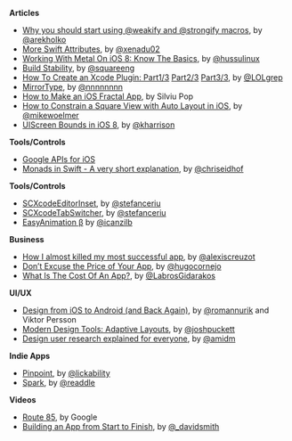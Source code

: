 **Articles**

* [Why you should start using @weakify and @strongify macros](http://holko.pl/2015/05/31/weakify-strongify/), by [@arekholko](https://twitter.com/arekholko)
* [More Swift Attributes](http://www.russbishop.net/more-swift-attributes), by [@xenadu02](https://twitter.com/xenadu02)
* [Working With Metal On iOS 8: Know The Basics](http://teks.co.in/site/blog/working-with-metal-on-ios-8-know-the-basics/), by [@hussulinux](https://twitter.com/hussulinux)
* [Build Stability](https://corner.squareup.com/2015/06/build-stability.html), by [@squareeng](https://twitter.com/squareeng)
* [How To Create an Xcode Plugin: Part1/3](http://www.raywenderlich.com/94020/creating-an-xcode-plugin-part-1) [Part2/3](http://www.raywenderlich.com/97756/creating-an-xcode-plugin-part-2) [Part3/3](http://www.raywenderlich.com/104479/creating-an-xcode-plugin-part-3), by [@LOLgrep](https://twitter.com/lolgrep)
* [Mirror​Type](http://nshipster.com/mirrortype/), by [@nnnnnnnn](https://twitter.com/nnnnnnnn)
* [How to Make an iOS Fractal App](https://www.weheartswift.com/make-ios-fractal-app/), by Silviu Pop
* [How to Constrain a Square View with Auto Layout in iOS](http://spin.atomicobject.com/2015/06/03/ios-square-view-auto-layout/), by [@mikewoelmer](https://twitter.com/mikewoelmer)
* [UIScreen Bounds in iOS 8](http://useyourloaf.com/blog/2015/06/01/uiscreen-bounds-in-ios-8.html), by [@kharrison](https://twitter.com/kharrison)

**Tools/Controls**

* [Google APIs for iOS](https://developers.google.com/ios/cocoapods)
* [Monads in Swift - A very short explanation](http://chris.eidhof.nl/posts/monads-in-swift.html), by [@chriseidhof](https://twitter.com/chriseidhof)

**Tools/Controls**

* [SCXcodeEditorInset](https://github.com/stefanceriu/SCXcodeEditorInset), by [@stefanceriu](https://twitter.com/stefanceriu)
* [SCXcodeTabSwitcher](https://github.com/stefanceriu/SCXcodeTabSwitcher), by [@stefanceriu](https://twitter.com/stefanceriu)
* [EasyAnimation β](https://github.com/icanzilb/EasyAnimation) by [@icanzilb](https://twitter.com/icanzilb)


**Business**

* [How I almost killed my most successful app](https://medium.com/@kirualex/how-i-almost-killed-my-most-successful-app-9dbbd5a2144c), by [@alexiscreuzot](https://twitter.com/alexiscreuzot)
* [Don’t Excuse the Price of Your App](https://medium.com/thoughts-on-thoughts/don-t-excuse-the-price-of-your-app-94e572b2a171), by [@hugocornejo](https://twitter.com/hugocornejo)
* [What Is The Cost Of An App?](https://medium.com/@LabrosGidarakos/what-is-the-cost-of-an-app-6c484b368bf8), by [@LabrosGidarakos](https://twitter.com/LabrosGidarakos)


**UI/UX**

* [Design from iOS to Android (and Back Again)](http://www.google.com/design/articles/design-from-ios-to-android/), by [@romannurik](https://twitter.com/romannurik) and Viktor Persson 
* [Modern Design Tools: Adaptive Layouts](https://medium.com/@joshpuckett/modern-design-tools-adaptive-layouts-e236070856e3), by [@joshpuckett](https://twitter.com/joshpuckett)
* [Design user research explained for everyone](http://blog.froont.com/design-user-research-explained/), by [@amidm](https://twitter.com/amidm)


**Indie Apps**

* [Pinpoint](http://lickability.com/pinpoint/), by [@lickability](https://twitter.com/lickability)
* [Spark](https://readdle.com/products/spark), by [@readdle](https://twitter.com/readdle)


**Videos**

* [Route 85](https://www.youtube.com/playlist?list=PLOU2XLYxmsIKGQekfmV0Qk52qLG5LU2jO), by Google
* [Building an App from Start to Finish](https://www.youtube.com/watch?v=rEkuRFO6xTw&app=desktop), by [@_davidsmith](https://twitter.com/_davidsmith)
